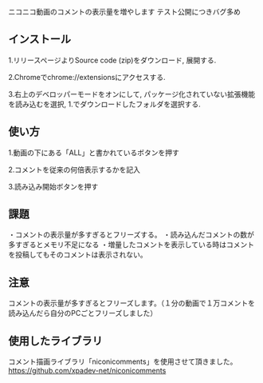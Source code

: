 ニコニコ動画のコメントの表示量を増やします
テスト公開につきバグ多め

## インストール
1.リリースページよりSource code (zip)をダウンロード, 展開する.

2.Chromeでchrome://extensionsにアクセスする.

3.右上のデベロッパーモードをオンにして, パッケージ化されていない拡張機能を読み込むを選択, 1.でダウンロードしたフォルダを選択する.

## 使い方
1.動画の下にある「ALL」と書かれているボタンを押す

2.コメントを従来の何倍表示するかを記入

3.読み込み開始ボタンを押す

## 課題
・コメントの表示量が多すぎるとフリーズする。
・読み込んだコメントの数が多すぎるとメモリ不足になる
・増量したコメントを表示している時はコメントを投稿してもそのコメントは表示されない。

## 注意
コメントの表示量が多すぎるとフリーズします。（１分の動画で１万コメントを読み込んだら自分のPCごとフリーズしました）


## 使用したライブラリ
コメント描画ライブラリ「niconicomments」を使用させて頂きました。
https://github.com/xpadev-net/niconicomments
